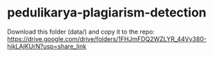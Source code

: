 # pedulikarya-plagiarism-detection
Download this folder (data/) and copy it to the repo: https://drive.google.com/drive/folders/1FHJmFDQ2WZLYR_44Vy380-hjkLAjKUrN?usp=share_link
